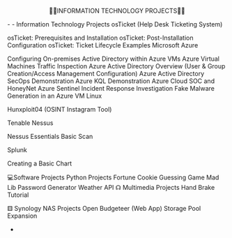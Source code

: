 <p style="text-align:center">👨‍💻INFORMATION TECHNOLOGY PROJECTS👨‍💻</p>
- 
-  Information Technology Projects
osTicket (Help Desk Ticketing System)

osTicket: Prerequisites and Installation
osTicket: Post-Installation Configuration
osTicket: Ticket Lifecycle Examples
Microsoft Azure

Configuring On-premises Active Directory within Azure VMs
Azure Virtual Machines Traffic Inspection
Azure Active Directory Overview (User & Group Creation/Access Management Configuration)
Azure Active Directory SecOps Demonstration
Azure KQL Demonstration
Azure Cloud SOC and HoneyNet
Azure Sentinel Incident Response Investigation
Fake Malware Generation in an Azure VM
Linux

Hunxploit04 (OSINT Instagram Tool)


Tenable Nessus

Nessus Essentials Basic Scan


Splunk

Creating a Basic Chart


💻Software Projects
Python Projects
Fortune Cookie
Guessing Game
Mad Lib
Password Generator
Weather API
☊ Multimedia Projects
Hand Brake Tutorial


⚅ Synology NAS Projects
Open Budgeteer (Web App)
Storage Pool Expansion

- 

<!---
klcollier/klcollier is a ✨ special ✨ repository because its `README.md` (this file) appears on your GitHub profile.
You can click the Preview link to take a look at your changes.
--->
